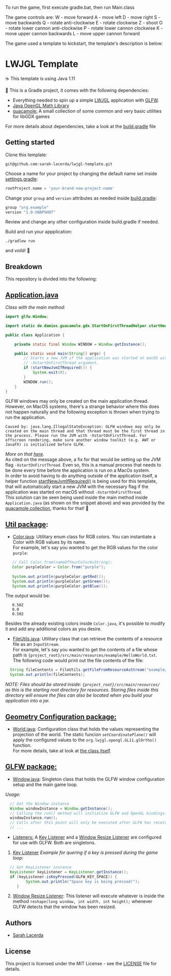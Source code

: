 To run the game, first execute gradle.bat, then run Main.class

The game controls are:
W - move forward
A - move left
D - move right
S - move backwards
Q - rotate anti-clockwise
E - rotate clockwise
Z - shoot
O - rotate lower cannon anti-clockwise
P - rotate lower cannon clockwise
K - move upper cannon backwards
L - move upper cannon forward

The game used a template to kickstart, the template's description is below:

# LWJGL Template

☕ This template is using Java 1.11

🐘 This is a Gradle project, it comes with the following dependencies:

- Everything needed to spin up a simple [LWJGL](https://lwjgl.org) application with [GLFW](https://glfw.org).
- [Java OpenGL Math Library](https://joml-ci.github.io/JOML)
- [guacamole:](https://github.com/crykn/guacamole) A small collection of some common and very basic utilities for libGDX games

For more details about dependencies, take a look at the [build.gradle](build.gradle) file

## Getting started
   
   Clone this template:
   
   ``` console
   git@github.com:sarah-lacerda/lwjgl-template.git
   ```
  
   Choose a name for your project by changing the default name set inside [settings.gradle](settings.gradle):
   ``` gradle
   rootProject.name = 'your-brand-new-project-name'
   ```
   
   Change your `group` and `version` attributes as needed inside [build.gradle](build.gradle):
   ``` gradle
   group "org.example"
   version "1.0-SNAPSHOT"
   ```
   
   Review and change any other configuration inside build.gradle if needed.
   
   Build and run your appplication:
   ``` console
   ./gradlew run
   ```
   
   and _voilà_! 💨

## Breakdown

This repository is divided into the following:

## [Application.java](src/main/java/Application.java)
_Class with the main method:_

``` java
import glfw.Window;

import static de.damios.guacamole.gdx.StartOnFirstThreadHelper.startNewJvmIfRequired;

public class Application {

    private static final Window WINDOW = Window.getInstance();

    public static void main(String[] args) {
        // Starts a new JVM if the application was started on macOS without the
        // -XstartOnFirstThread argument.
        if (startNewJvmIfRequired()) {
            System.exit(0);
        }
        WINDOW.run();
    }
}
```

GLFW windows may only be created on the main application thread. However, on MacOS systems, there's a strange behavior where this does not happen naturally and the following exception is thrown when trying to run the application.

```console
Caused by: java.lang.IllegalStateException: GLFW windows may only be created on the main thread and that thread must be the first thread in the process. Please run the JVM with -XstartOnFirstThread. For offscreen rendering, make sure another window toolkit (e.g. AWT or JavaFX) is initialized before GLFW.
```
_More on that [here](http://forum.lwjgl.org/index.php?topic=6077.0)._  
As cited on the message above, a fix for that would be setting up the JVM flag `-XstartOnFirstThread`. Even so, this is a manual process that needs to be done every time before the application is run on a MacOs system.  
In order to avoid having to do anything outside of the application itself, a helper function [startNewJvmIfRequired()](https://github.com/crykn/guacamole/blob/eabb0ae27aecafad2ced071daf505b7222ec0074/gdx-desktop/src/main/java/de/damios/guacamole/gdx/StartOnFirstThreadHelper.java#L150) is being used for this template, that will automatically start a new JVM with the necessary flag if the application was started on macOS without `-XstartOnFirstThread`.  
This solution can be seen being used inside the main method inside `Application.java` (as shown on the snippet above) and was provided by the [guacamole collection](https://github.com/crykn/guacamole), thanks for that! :pray:

## [Util package](/src/main/java/util):
 - [Color.java](/src/main/java/util/Color.java): Utilitary enum class for RGB colors. You can instantiate a Color with RGB values by its name.  
  For example, let's say you wanted to get the RGB values for the color `purple`:  
  ``` java
     // Call Color.from(nameOfYourColorAsString);
     Color purpleColor = Color.from("purple");
     
     System.out.println(purpleColor.getRed());
     System.out.println(purpleColor.getGreen());
     System.out.println(purpleColor.getBlue());

  ```
  The output would be:
  ``` console
     0.502
     0.0
     0.502
  ```
  
  Besides the already existing colors inside `Color.java`, it's possible to modify it and add any additional colors as you desire.  
  
  - [FileUtils.java](/src/main/java/util/FileUtils.java): Utilitary class that can retrieve the contents of a resource file as an `InputStream`.  
   For example, let's say you wanted to get the contents of a file whose path is `{project_root}/src/main/resources/example/HelloWorld.txt`.  
   The following code would print out the file contents of the file:
   ``` java
     String fileContents = FileUtils.getFileFromResourceAsStream("example/HelloWorld.txt").toString();
     System.out.println(fileContents);
   ```
   _NOTE: Files should be stored inside: `{project_root}/src/main/resources/` as this is the starting root directory for resources.
   Storing files inside this directory will ensure the files can also be located when you build your application into a jar._
   
## [Geometry Configuration package:](/src/main/java/geometry/configuration)
   - [World.java](src/main/java/geometry/configuration/World.java):
   Configuration class that holds the values representing the projection of the world.
   The static funcion _`setCoordinatePlane()`_ will apply the configured values to the `org.lwjgl.opengl.GL11.glOrtho()` function.  
   For more details, take at look at [the class itself](/src/main/java/geometry/configuration/World.java).
   
## [GLFW package:](/src/main/java/glfw)
   
   - [Window.java](/src/main/java/glfw): Singleton class that holds the GLFW window configuration setup and the main game loop.
   
   _Usage:_
   ``` java
     // Get the Window instance
     Window windowInstance = Window.getInstance();
     // Calling the run() method will initialize GLFW and OpenGL bindings. Soon after that, the main game loop will start.
     windowInstance.run();
     // Calls after this point will only be executed after GLFW has received a signal to terminate..
     // ...
   ```
   
   - [Listeners:](/src/main/java/glfw/listeners) A [Key Listener](/src/main/java/glfw/listeners/KeyListener.java) and a [Window Resize Listener](/src/main/java/glfw/listeners/WindowResizeListener.java) are configured for use with GLFW. Both are singletons.

   1) [Key Listener](/src/main/java/glfw/listeners/KeyListener.java)
   _Example for quering if a key is pressed during the game loop:_
   ``` java
     // Get KeyListener instance
     KeyListener keyListener = KeyListener.getInstance();
     if (keyListener.isKeyPressed(GLFW_KEY_SPACE)) {
            System.out.println("Space key is being pressed!");
        }
   ```
   2) [Window Resize Listener](/src/main/java/glfw/listeners/WindowResizeListener.java): This listener will execute whatever is inside the method `reshape(long window, int width, int height);` whenever GLFW detects that the window has been resized.

## Authors

* [Sarah Lacerda](https://github.com/sarah-lacerda)
    
## License

This project is licensed under the MIT License - see the [LICENSE](LICENSE) file for details.
